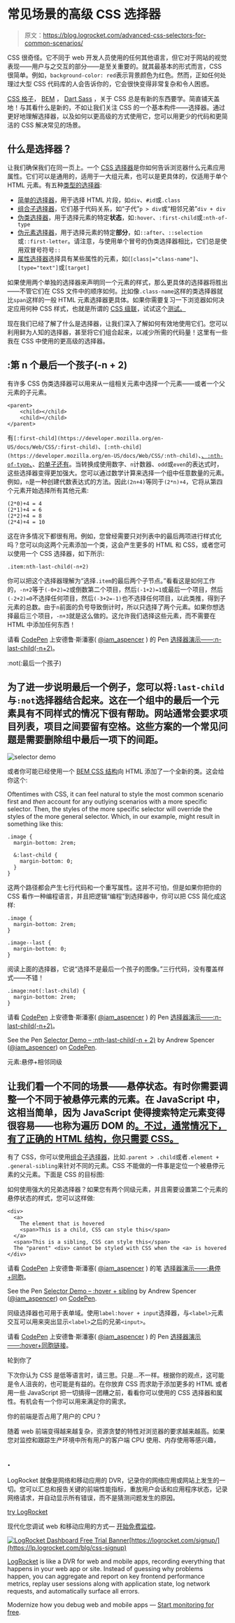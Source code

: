 # 常见场景的高级 CSS 选择器

> 原文：<https://blog.logrocket.com/advanced-css-selectors-for-common-scenarios/>

CSS 很奇怪。它不同于 web 开发人员使用的任何其他语言，但它对于网站的视觉表现——用户与之交互的部分——是至关重要的。就其最基本的形式而言，CSS 很简单。例如，`background-color: red`表示背景颜色为红色。然而，正如任何处理过大型 CSS 代码库的人会告诉你的，它会很快变得非常复杂和令人困惑。

[CSS 格子](https://seesparkbox.com/foundry/css_grid_layout_guide_with_flexbox_fallbacks)， [BEM](https://seesparkbox.com/foundry/bem_by_example) ， [Dart Sass](https://seesparkbox.com/foundry/dart_sass_update_version_1.23.0) ，关于 CSS 总是有新的东西要学。简直铺天盖地！与其看什么是新的，不如让我们关注 CSS 的一个基本构件——选择器。通过更好地理解选择器，以及如何以更高级的方式使用它，您可以用更少的代码和更简洁的 CSS 解决常见的场景。

## 什么是选择器？

让我们确保我们在同一页上。一个 [CSS 选择器](https://developer.mozilla.org/en-US/docs/Learn/CSS/Building_blocks/Selectors)是你如何告诉浏览器什么元素应用属性。它们可以是通用的，适用于一大组元素，也可以是更具体的，仅适用于单个 HTML 元素。有五种[类型的选择器](https://www.w3schools.com/css/css_selectors.asp):

*   [简单的选择器](https://www.w3schools.com/css/css_selectors.asp)，用于选择 HTML 片段，如`div`、`#id`或`.class`
*   [组合子选择器](https://www.w3schools.com/css/css_combinators.asp)，它们基于代码关系，如“子代”`p > div`或“相邻兄弟”`div + div`
*   [伪类选择器](https://www.w3schools.com/css/css_pseudo_classes.asp)，用于选择元素的特定**状态**，如`:hover`、`:first-child`或`:nth-of-type`
*   [伪元素选择器](https://www.w3schools.com/css/css_pseudo_elements.asp)，用于选择元素的特定**部分**，如`::after`、`::selection`或`::first-letter`。请注意，与使用单个冒号的伪类选择器相比，它们总是使用双冒号符号`::`
*   [属性选择器](https://www.w3schools.com/css/css_attribute_selectors.asp)选择具有某些属性的元素，如(`[class|="class-name"]`、`[type="text"]`或`[target]`

如果使用两个单独的选择器来声明同一个元素的样式，那么更具体的选择器将胜出——不管它们在 CSS 文件中的顺序如何。比如像`.class-name`这样的类选择器就比`span`这样的一般 HTML 元素选择器更具体。如果你需要复习一下浏览器如何决定应用何种 CSS 样式，也就是所谓的 [CSS 级联](https://blog.logrocket.com/how-css-works-understanding-the-cascade-d181cd89a4d8/)，试试这个[测试。](https://wattenberger.com/blog/css-cascade)

现在我们已经了解了什么是选择器，让我们深入了解如何有效地使用它们。您可以利用鲜为人知的选择器，甚至将它们组合起来，以减少所需的代码量！这里有一些我在 CSS 中使用的更高级的选择器。

## :第 n 个最后一个孩子(-n + 2)

有许多 CSS 伪类选择器可以用来从一组相关元素中选择一个元素——或者一个父元素的子元素。

```
<parent>
    <child></child>
    <child></child>
</parent>
```

有`[:first-child](https://developer.mozilla.org/en-US/docs/Web/CSS/:first-child)`、`[:nth-child](https://developer.mozilla.org/en-US/docs/Web/CSS/:nth-child)`、[、`:nth-of-type`、](https://developer.mozilla.org/en-US/docs/Web/CSS/:nth-of-type)、[的单子还有](https://css-tricks.com/how-nth-child-works/)。当转换成使用数字、`n`计数器、`odd`或`even`的表达式时，这些选择器变得更加强大。您可以通过数学计算来选择一个组中任意数量的元素。例如，`n`是一种创建代数表达式的方法。因此`(2n+4)`等同于`(2*n)+4`，它将从第四个元素开始选择所有其他元素:

```
(2*0)+4 = 4
(2*1)+4 = 6
(2*2)+4 = 8
(2*4)+4 = 10
```

这在许多情况下都很有用。例如，您曾经需要只对列表中的最后两项进行样式化吗？您可以向这两个元素添加一个类，这会产生更多的 HTML 和 CSS，或者您可以使用一个 CSS 选择器，如下所示:

```
.item:nth-last-child(-n+2)
```

你可以把这个选择器理解为“选择`.item`的最后两个子节点。”看看这是如何工作的，`-n+2`等于`(-0+2)=2`或倒数第二个项目，然后`(-1+2)=1`或最后一个项目，然后`(-2+2)=0`不选择任何项目，然后`(-3+2=-1)`也不选择任何项目，以此类推，得到子元素的总数。由于`n`前面的负号导致倒计时，所以只选择了两个元素。如果你想选择最后三个项目，`-n+3`就是这么做的。这允许我们选择这些元素，而不需要在 HTML 中添加任何东西！

请看 [CodePen](https://codepen.io) 上安德鲁·斯潘塞( [@iam_aspencer](https://codepen.io/iam_aspencer) )
的 Pen [选择器演示——:n-last-child(-n+2)](https://codepen.io/iam_aspencer/pen/RwPoYXq)。

:not(:最后一个孩子)

## 为了进一步说明最后一个例子，您可以将`:last-child`与`:not`选择器结合起来。这在一个组中的最后一个元素具有不同样式的情况下很有帮助。网站通常会要求项目列表，项目之间要留有空格。这些方案的一个常见问题是需要删除组中最后一项下的间距。

![selector demo](img/addf2a28d63c0b0bc61557fa9faf96f4.png)

或者你可能已经使用一个 [BEM CSS 结构](https://seesparkbox.com/foundry/bem_css_organization)向 HTML 添加了一个全新的类。这会给你这个:

Oftentimes with CSS, it can feel natural to style the most common scenario first and *then* account for any outlying scenarios with a more specific selector. Then, the styles of the more specific selector will override the styles of the more general selector. Which, in our example, might result in something like this:

```
.image {
  margin-bottom: 2rem;

  &:last-child {
    margin-bottom: 0;
  }
}
```

这两个路径都会产生七行代码和一个重写属性。这并不可怕，但是如果你把你的 CSS 看作一种编程语言，并且把逻辑“编程”到选择器中，你可以把 CSS 简化成这样:

```
.image {
  margin-bottom: 2rem;
}

.image--last {
  margin-bottom: 0;
}
```

阅读上面的选择器，它说“选择不是最后一个孩子的图像。”三行代码，没有覆盖样式——不错！

```
.image:not(:last-child) {
  margin-bottom: 2rem;
}
```

请看 [CodePen](https://codepen.io) 上安德鲁·斯潘塞( [@iam_aspencer](https://codepen.io/iam_aspencer) )
的 Pen [选择器演示——:n-last-child(-n+2)](https://codepen.io/iam_aspencer/pen/qBdqMQP)。

See the Pen [Selector Demo – :nth-last-child(-n + 2)](https://codepen.io/iam_aspencer/pen/qBdqMQP) by Andrew Spencer ([@iam_aspencer](https://codepen.io/iam_aspencer))
on [CodePen](https://codepen.io).

元素:悬停+相邻同级

## 让我们看一个不同的场景——悬停状态。有时你需要调整一个不同于被悬停元素的元素。在 JavaScript 中，这相当简单，因为 JavaScript 使得搜索特定元素变得很容易——也称为遍历 DOM 的[。不过，通常情况下，有了正确的 HTML 结构，你只需要 CSS。](https://www.digitalocean.com/community/tutorials/how-to-traverse-the-dom)

有了 CSS，你可以使用[组合子选择器](https://www.w3schools.com/css/css_combinators.asp)，比如`.parent > .child`或者`.element + .general-sibling`来针对不同的元素。CSS 不能做的一件事是定位一个被悬停元素的父元素。下面是 CSS 的目标图:

如何使用强大的兄弟选择器？如果您有两个同级元素，并且需要设置第二个元素的悬停状态的样式，您可以这样做:

```
<div>
  <a>
    The element that is hovered
    <span>This is a child, CSS can style this</span>
  </a>
  <span>This is a sibling, CSS can style this</span>
  The "parent" <div> cannot be styled with CSS when the <a> is hovered
</div>
```

请看 [CodePen](https://codepen.io) 上安德鲁·斯潘塞( [@iam_aspencer](https://codepen.io/iam_aspencer) )
的笔 [选择器演示——:悬停+同胞](https://codepen.io/iam_aspencer/pen/wvaoYoB)。

See the Pen [Selector Demo – :hover + sibling](https://codepen.io/iam_aspencer/pen/wvaoYoB) by Andrew Spencer ([@iam_aspencer](https://codepen.io/iam_aspencer))
on [CodePen](https://codepen.io).

同级选择器也可用于表单域。使用`label:hover + input`选择器，与`<label>`元素交互可以用来突出显示`<label>`之后的兄弟`<input>`。

请看 [CodePen](https://codepen.io) 上安德鲁·斯潘塞( [@iam_aspencer](https://codepen.io/iam_aspencer) )
的 Pen [选择器演示——:hover+同胞链接](https://codepen.io/iam_aspencer/pen/zYGomdR)。

轮到你了

下次你认为 CSS 是低等语言时，请三思。只是…不一样。根据你的观点，这可能是令人沮丧的，也可能是有益的。在你放弃 CSS 而求助于添加更多的 HTML 或者用一些 JavaScript 把一切搞得一团糟之前，看看你可以使用的 CSS 选择器和属性。有机会有一个你可以用来满足你的需求。

你的前端是否占用了用户的 CPU？

随着 web 前端变得越来越复杂，资源贪婪的特性对浏览器的要求越来越高。如果您对监控和跟踪生产环境中所有用户的客户端 CPU 使用、内存使用等感兴趣，

## .

LogRocket 就像是网络和移动应用的 DVR，记录你的网络应用或网站上发生的一切。您可以汇总和报告关键的前端性能指标，重放用户会话和应用程序状态，记录网络请求，并自动显示所有错误，而不是猜测问题发生的原因。

[try LogRocket](https://lp.logrocket.com/blg/css-signup)

现代化您调试 web 和移动应用的方式— [开始免费监控](https://lp.logrocket.com/blg/css-signup)。

[![LogRocket Dashboard Free Trial Banner](img/dacb06c713aec161ffeaffae5bd048cd.png)](https://lp.logrocket.com/blg/css-signup)[https://logrocket.com/signup/](https://lp.logrocket.com/blg/css-signup)

[LogRocket](https://lp.logrocket.com/blg/css-signup) is like a DVR for web and mobile apps, recording everything that happens in your web app or site. Instead of guessing why problems happen, you can aggregate and report on key frontend performance metrics, replay user sessions along with application state, log network requests, and automatically surface all errors.

Modernize how you debug web and mobile apps — [Start monitoring for free](https://lp.logrocket.com/blg/css-signup).